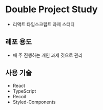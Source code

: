 # Double Project Study

- 리액트 타입스크립트 과제 스터디

## 레포 용도

- 매 주 진행하는 개인 과제 깃으로 관리

## 사용 기술

- React
- TypeScript
- Recoil
- Styled-Components
